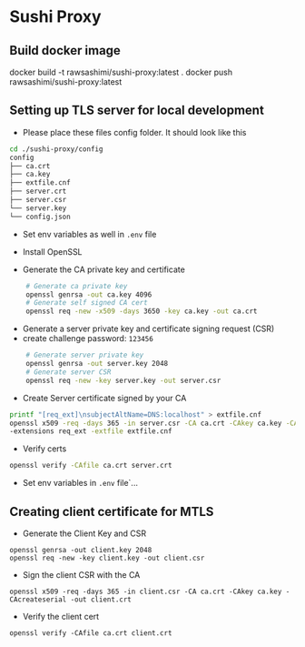 # Sushi Proxy

## Build docker image
docker build -t rawsashimi/sushi-proxy:latest .
docker push rawsashimi/sushi-proxy:latest 

## Setting up TLS server for local development

- Please place these files config folder. It should look like this
```bash
cd ./sushi-proxy/config 
config
├── ca.crt
├── ca.key
├── extfile.cnf
├── server.crt
├── server.csr
└── server.key
└── config.json    
```

- Set env variables as well in `.env` file

- Install OpenSSL
- Generate the CA private key and certificate
```bash
    # Generate ca private key 
    openssl genrsa -out ca.key 4096
    # Generate self signed CA cert
    openssl req -new -x509 -days 3650 -key ca.key -out ca.crt
```

- Generate a server private key and certificate signing request (CSR)
- create challenge password: `123456`
```bash
    # Generate server private key
    openssl genrsa -out server.key 2048
    # Generate server CSR
    openssl req -new -key server.key -out server.csr
```

- Create Server certificate signed by your CA
```bash
printf "[req_ext]\nsubjectAltName=DNS:localhost" > extfile.cnf
openssl x509 -req -days 365 -in server.csr -CA ca.crt -CAkey ca.key -CAcreateserial -out server.crt \
-extensions req_ext -extfile extfile.cnf
```

- Verify certs
```bash
openssl verify -CAfile ca.crt server.crt
```

- Set env variables in `.env` file`...

## Creating client certificate for MTLS
- Generate the Client Key and CSR 
```
openssl genrsa -out client.key 2048
openssl req -new -key client.key -out client.csr
```

- Sign the client CSR with the CA
```
openssl x509 -req -days 365 -in client.csr -CA ca.crt -CAkey ca.key -CAcreateserial -out client.crt
```

- Verify the client cert
```
openssl verify -CAfile ca.crt client.crt
```

